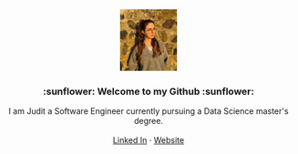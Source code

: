 

<div align="center">

  <img src="https://raw.githubusercontent.com/jumalita/jumalita/main/profile.jpg" width="20%"> 


  <h3 align="center"> :sunflower:  Welcome to my Github :sunflower:  </h3>

  <p align="center">
    I am Judit a Software Engineer currently pursuing a Data Science master's degree.
    <br />
    <br />
    <a href="https://www.linkedin.com/in/judit-quintana-massana-8739231ba/">Linked In</a>
    ·
    <a href="https://jumalita.github.io/">Website</a>
    <!--·
    <a href="https://github.com/othneildrew/Best-README-Template/issues">Request Feature</a-->
  </p>
  
</div>



